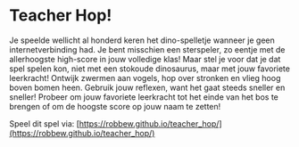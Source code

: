  
# Teacher Hop!
Je speelde wellicht al honderd keren het dino-spelletje wanneer je geen internetverbinding had. Je bent misschien een sterspeler, zo eentje met de allerhoogste high-score in jouw volledige klas! Maar stel je voor dat je dat spel spelen kon, niet met een stokoude dinosaurus, maar met jouw favoriete leerkracht! Ontwijk zwermen aan vogels, hop over stronken en vlieg hoog boven bomen heen. Gebruik jouw reflexen, want het gaat steeds sneller en sneller! Probeer om jouw favoriete leerkracht tot het einde van het bos te brengen of om de hoogste score op jouw naam te zetten!

Speel dit spel via: [https://robbew.github.io/teacher_hop/](https://robbew.github.io/teacher_hop/)


